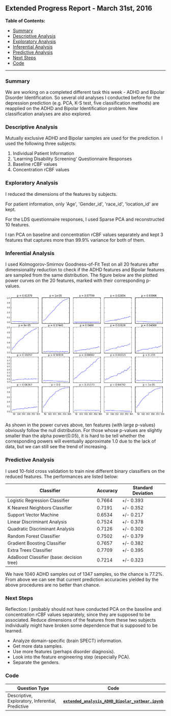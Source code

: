 ## Extended Progress Report - March 31st, 2016
**Table of Contents:**
- [Summary](./extended_progress_report_yatbear.md#summary)
- [Descriptive Analysis](./extended_progress_report_yatbear.md#descriptive-analysis)
- [Exploratory Analysis](./extended_progress_report_yatbear.md#exploratory-analysis)
- [Inferential Analysis](./extended_progress_report_yatbear.md#inferential-analysis)
- [Predictive Analysis](./extended_progress_report_yatbear.md#predictive-analysis)
- [Next Steps](./extended_progress_report_yatbear.md#next-steps)
- [Code](./extended_progress_report_yatbear.md#code)

----------

### Summary

We are working on a completed different task this week - ADHD and Bipolar Disorder Identification. So several old analyses I conducted before for the depression prediction (e.g. PCA, K-S test, five classification methods) are reapplied on the ADHD and Bipolar Identification problem. New classification analyses are also explored.


### Descriptive Analysis

Mutually exclusive ADHD and Bipolar samples are used for the prediction. I used the following three subjects:

1. Individual Patient Information
3. 'Learning Disability Screening' Questionnaire Responses
3. Baseline rCBF values 
4. Concentration rCBF values

### Exploratory Analysis

I reduced the dimensions of the features by subjects. 

For patient information, only 'Age', 'Gender_id', 'race_id', 'location_id' are kept.

For the LDS questionnaire responses, I used Sparse PCA and reconstructed 10 features. 

I ran PCA on baseline and concentration rCBF values separately and kept 3 features that captures more than 99.9% variance for both of them. 


### Inferential Analysis

I used Kolmogorov-Smirnov Goodness-of-Fit Test on all 20 features after dimensionality reduction to check if the ADHD features and Bipolar features are sampled from the same distribution. The figure below are the plotted power curves on the 20 features, marked with their corresponding p-values. 

<img src="https://github.com/Upward-Spiral-Science/spect-team/blob/master/figs/extended_pwr_curves.png"/>

As shown in the power curves above, ten features (with large p-values) obviously follow the null distribution. For those whose p-values are slightly smaller than the alpha power(0.05), it is hard to be tell whether the corresponding powers will eventually approximate 1.0 due to the lack of data, but we can still see the trend of increasing.


### Predictive Analysis

I used 10-fold cross validation to train nine different binary classifiers on the reduced features. The performances are listed below:

| Classifier | Accuracy | Standard Deviation |
|------------|----------|--------------------|
|Logistic Regression Classifier| 0.7664 | +/- 0.393 |
|K Nearest Neighbors Classifier| 0.7191 | +/- 0.352 |
|Support Vector Machine| 0.6534 | +/- 0.217 |
|Linear Discriminant Analysis| 0.7524 | +/- 0.378 |
|Quadratic Discriminant Analysis| 0.7126 | +/- 0.302 |
|Random Forest Classifier| 0.7502 | +/- 0.379 |
|Gradient Boosting Classifier| 0.7657 | +/- 0.382 |
|Extra Trees Classifier| 0.7709 | +/- 0.395 |
|AdaBoost Classifier (base: decision tree)| 0.7214 | +/- 0.323 |


We have 1040 ADHD samples out of 1347 samples, so the chance is 77.2%. From above we can see that current prediction accuracies yielded by the above procedures are no better than chance.


### Next Steps

Reflection: I probably should not have conducted PCA on the baseline and concentration rCBF values separately, since they are supposed to be associated. Reduce dimensions of the features from these two subjects individually might have broken some dependence that is supposed to be learned. 

- Analyze domain-specific (brain SPECT) information.
- Get more data samples.
- Use more features (perhaps disorder diagnosis).
- Look into the feature engineering step (especially PCA).
- Separate the genders.


### Code


| Question Type | Code |
|---------------|------|
| Descriptive, Exploratory, Inferential, Predictive | [**``extended_analysis_ADHD_Bipolar_yatbear.ipynb``**](https://github.com/Upward-Spiral-Science/spect-team/blob/master/Code/Assignment-8/extended_analysis_ADHD_Bipolar_yatbear.ipynb) |
